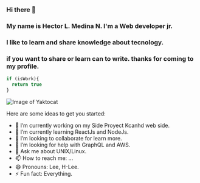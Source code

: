 ### Hi there 👋
### My name is Hector L. Medina N. I'm a Web developer jr.
### I like to learn and share knowledge about tecnology.
### if you want to share or learn can to write. thanks for coming to my profile.

```javascript
if (isWork){
  return true
}
```
![Image of Yaktocat](https://miro.medium.com/max/1193/1*TZ2HKSWyVOdNW6c3Zz3RzA.png)


Here are some ideas to get you started:

- 🔭 I’m currently working on my Side Proyect Kcanhd web side.
- 🌱 I’m currently learning ReactJs and NodeJs.
- 👯 I’m looking to collaborate for learn more.
- 🤔 I’m looking for help with GraphQL and AWS.
- 💬 Ask me about UNIX/Linux.
- 📫 How to reach me: ...
- 😄 Pronouns: Lee, H-Lee.
- ⚡ Fun fact: Everything.

